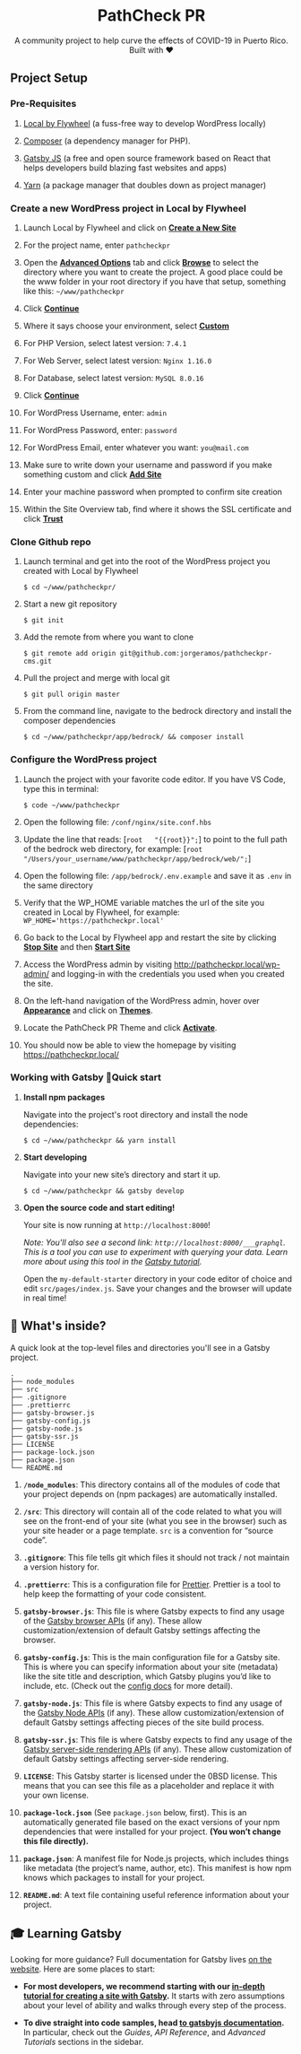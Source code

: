 <h1 align="center">
PathCheck PR
</h1>

<p align="center">
  A community project to help curve the effects of COVID-19 in Puerto Rico. Built with ❤️
</p>

## Project Setup

### Pre-Requisites

1. <a href="https://localwp.com/">Local by Flywheel</a> (a fuss-free way to develop WordPress locally)

2. <a href="https://getcomposer.org/">Composer</a> (a dependency manager for PHP).

3. <a href="https://www.gatsbyjs.org/">Gatsby JS</a> (a free and open source framework based on React that helps developers build blazing fast websites and apps)

4. <a href="https://yarnpkg.com/">Yarn</a> (a package manager that doubles down as project manager)

### Create a new WordPress project in Local by Flywheel

1. Launch Local by Flywheel and click on <u><strong>Create a New Site</strong></u>

2. For the project name, enter ```pathcheckpr```

3. Open the <u><strong>Advanced Options</strong></u> tab and click <u><strong>Browse</strong></u> to select the directory where you want to create the project. A good place could be the www folder in your root directory if you have that setup, something like this: ```~/www/pathcheckpr```

4. Click <u><strong>Continue</strong></u>

5. Where it says choose your environment, select <u><strong>Custom</strong></u>

6. For PHP Version, select latest version: ```7.4.1```

7. For Web Server, select latest version: ```Nginx 1.16.0```

8. For Database, select latest version: ```MySQL 8.0.16```

9. Click <u><strong>Continue</strong></u>

10. For WordPress Username, enter: ```admin```

11. For WordPress Password, enter: ```password```

12. For WordPress Email, enter whatever you want: ```you@mail.com```

13. Make sure to write down your username and password if you make something custom and click <u><strong>Add Site</strong></u>

14. Enter your machine password when prompted to confirm site creation

15. Within the Site Overview tab, find where it shows the SSL certificate and click <u><strong>Trust</strong></u>

### Clone Github repo

1. Launch terminal and get into the root of the WordPress project you created with Local by Flywheel

    ```shell
    $ cd ~/www/pathcheckpr/
    ```
2. Start a new git repository

    ```shell
    $ git init
    ```
3. Add the remote from where you want to clone

    ```shell
    $ git remote add origin git@github.com:jorgeramos/pathcheckpr-cms.git
    ```
4. Pull the project and merge with local git

    ```shell
    $ git pull origin master
    ```

5. From the command line, navigate to the bedrock directory and install the composer dependencies

    ```shell
    $ cd ~/www/pathcheckpr/app/bedrock/ && composer install
    ```

### Configure the WordPress project

1. Launch the project with your favorite code editor. If you have VS Code, type this in terminal: 

    ```shell
    $ code ~/www/pathcheckpr
    ```

2. Open the following file: ```/conf/nginx/site.conf.hbs```

3. Update the line that reads: [```root   "{{root}}";```] to point to the full path of the bedrock web directory, for example: [```root   "/Users/your_username/www/pathcheckpr/app/bedrock/web/";```]

4. Open the following file: ```/app/bedrock/.env.example``` and save it as ```.env``` in the same directory

5. Verify that the WP_HOME variable matches the url of the site you created in Local by Flywheel, for example: ```WP_HOME='https://pathcheckpr.local'```

6. Go back to the Local by Flywheel app and restart the site by clicking <u><strong>Stop Site</strong></u> and then <u><strong>Start Site</strong></u>

7. Access the WordPress admin by visiting <a href="http://pathcheckpr.local/wp-admin/">http://pathcheckpr.local/wp-admin/</a> and logging-in with the credentials you used when you created the site.

8. On the left-hand navigation of the WordPress admin, hover over <u><strong>Appearance</strong></u> and click on <u><strong>Themes</strong></u>.

9. Locate the PathCheck PR Theme and click <u><strong>Activate</strong></u>.

10. You should now be able to view the homepage by visiting <a href="https://pathcheckpr.local/">https://pathcheckpr.local/</a>

### Working with Gatsby 🚀Quick start

1.  **Install npm packages**

    Navigate into the project's root directory and install the node dependencies:

    ```shell
    $ cd ~/www/pathcheckpr && yarn install
    ```

2.  **Start developing**

    Navigate into your new site’s directory and start it up.

    ```shell
    $ cd ~/www/pathcheckpr && gatsby develop
    ```

1.  **Open the source code and start editing!**

    Your site is now running at `http://localhost:8000`!

    _Note: You'll also see a second link: _`http://localhost:8000/___graphql`_. This is a tool you can use to experiment with querying your data. Learn more about using this tool in the [Gatsby tutorial](https://www.gatsbyjs.org/tutorial/part-five/#introducing-graphiql)._

    Open the `my-default-starter` directory in your code editor of choice and edit `src/pages/index.js`. Save your changes and the browser will update in real time!

## 🧐 What's inside?

A quick look at the top-level files and directories you'll see in a Gatsby project.

    .
    ├── node_modules
    ├── src
    ├── .gitignore
    ├── .prettierrc
    ├── gatsby-browser.js
    ├── gatsby-config.js
    ├── gatsby-node.js
    ├── gatsby-ssr.js
    ├── LICENSE
    ├── package-lock.json
    ├── package.json
    └── README.md

1.  **`/node_modules`**: This directory contains all of the modules of code that your project depends on (npm packages) are automatically installed.

2.  **`/src`**: This directory will contain all of the code related to what you will see on the front-end of your site (what you see in the browser) such as your site header or a page template. `src` is a convention for “source code”.

3.  **`.gitignore`**: This file tells git which files it should not track / not maintain a version history for.

4.  **`.prettierrc`**: This is a configuration file for [Prettier](https://prettier.io/). Prettier is a tool to help keep the formatting of your code consistent.

5.  **`gatsby-browser.js`**: This file is where Gatsby expects to find any usage of the [Gatsby browser APIs](https://www.gatsbyjs.org/docs/browser-apis/) (if any). These allow customization/extension of default Gatsby settings affecting the browser.

6.  **`gatsby-config.js`**: This is the main configuration file for a Gatsby site. This is where you can specify information about your site (metadata) like the site title and description, which Gatsby plugins you’d like to include, etc. (Check out the [config docs](https://www.gatsbyjs.org/docs/gatsby-config/) for more detail).

7.  **`gatsby-node.js`**: This file is where Gatsby expects to find any usage of the [Gatsby Node APIs](https://www.gatsbyjs.org/docs/node-apis/) (if any). These allow customization/extension of default Gatsby settings affecting pieces of the site build process.

8.  **`gatsby-ssr.js`**: This file is where Gatsby expects to find any usage of the [Gatsby server-side rendering APIs](https://www.gatsbyjs.org/docs/ssr-apis/) (if any). These allow customization of default Gatsby settings affecting server-side rendering.

9.  **`LICENSE`**: This Gatsby starter is licensed under the 0BSD license. This means that you can see this file as a placeholder and replace it with your own license.

10. **`package-lock.json`** (See `package.json` below, first). This is an automatically generated file based on the exact versions of your npm dependencies that were installed for your project. **(You won’t change this file directly).**

11. **`package.json`**: A manifest file for Node.js projects, which includes things like metadata (the project’s name, author, etc). This manifest is how npm knows which packages to install for your project.

12. **`README.md`**: A text file containing useful reference information about your project.

## 🎓 Learning Gatsby

Looking for more guidance? Full documentation for Gatsby lives [on the website](https://www.gatsbyjs.org/). Here are some places to start:

- **For most developers, we recommend starting with our [in-depth tutorial for creating a site with Gatsby](https://www.gatsbyjs.org/tutorial/).** It starts with zero assumptions about your level of ability and walks through every step of the process.

- **To dive straight into code samples, head [to gatsbyjs documentation](https://www.gatsbyjs.org/docs/).** In particular, check out the _Guides_, _API Reference_, and _Advanced Tutorials_ sections in the sidebar.
